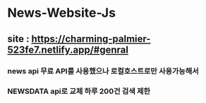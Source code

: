 # News-Website-Js

## site : https://charming-palmier-523fe7.netlify.app/#genral
###  news api 무료 API를 사용했으나 로컬호스트로만 사용가능해서
### NEWSDATA api로 교체 하루 200건 검색 제한
